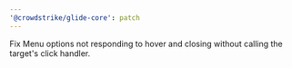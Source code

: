 ```yaml
---
'@crowdstrike/glide-core': patch
---
```


Fix Menu options not responding to hover and closing without calling the target's click handler.
